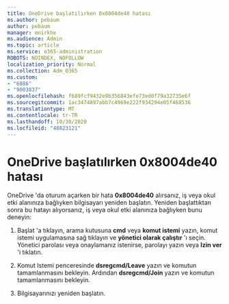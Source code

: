 ```yaml
---
title: OneDrive başlatılırken 0x8004de40 hatası
ms.author: pebaum
author: pebaum
manager: mnirkhe
ms.audience: Admin
ms.topic: article
ms.service: o365-administration
ROBOTS: NOINDEX, NOFOLLOW
localization_priority: Normal
ms.collection: Adm_O365
ms.custom:
- "6886"
- "9003837"
ms.openlocfilehash: f689fcf9432e9b356843efe73ed0f79a32735e6f
ms.sourcegitcommit: 1ac3474897abb7c4969e222f934294e05f468536
ms.translationtype: MT
ms.contentlocale: tr-TR
ms.lasthandoff: 10/30/2020
ms.locfileid: "48823121"
---
```

# <a name="0x8004de40-error-when-launching-onedrive"></a>OneDrive başlatılırken 0x8004de40 hatası

OneDrive 'da oturum açarken bir hata **0x8004de40** alırsanız, iş veya okul etki alanınıza bağlıyken bilgisayarı yeniden başlatın. Yeniden başlattıktan sonra bu hatayı alıyorsanız, iş veya okul etki alanınıza bağlıyken bunu deneyin:

1. Başlat 'a tıklayın, arama kutusuna **cmd** veya **komut istemi**  yazın, komut istemi uygulamasına sağ tıklayın ve  **yönetici olarak çalıştır** 'ı seçin. Yönetici parolası veya onaylamanız istenirse, parolayı yazın veya **Izin ver** 'i tıklatın.  

2. Komut Istemi penceresinde **dsregcmd/Leave**  yazın ve komutun tamamlanmasını bekleyin. Ardından **dsregcmd/Join** yazın ve komutun tamamlanmasını bekleyin.
3. Bilgisayarınızı yeniden başlatın.
